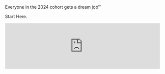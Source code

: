 Everyone in the 2024 cohort gets a dream job™ 

Start Here.

<div style="width: 100%;">
  <iframe
    src="https://airtable.com/appDW9YPNcbGOi7my/shrGl7EjYWCGtr0q9/tblfUGzCo2Yxk1FGB"
    style="width: 100%; height: auto; border: none;"
    frameborder="0"
  >
    Loading…
  </iframe>
</div>
